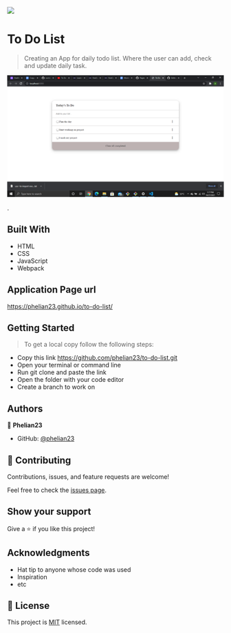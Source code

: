 ![](https://img.shields.io/badge/Microverse-blueviolet)

# To Do List

> Creating an App for daily todo list. Where the user can add, check and update daily task.

![screenshot](./src/2021-10-27.png)

.

## Built With

- HTML
- CSS
- JavaScript
- Webpack

## Application Page url

https://phelian23.github.io/to-do-list/


## Getting Started

> To get a local copy follow the following steps:

- Copy this link https://github.com/phelian23/to-do-list.git
- Open your terminal or command line
- Run git clone and paste the link
- Open the folder with your code editor
- Create a branch to work on

## Authors

👤 **Phelian23**

- GitHub: [@phelian23](https://github.com/phelian23)

## 🤝 Contributing

Contributions, issues, and feature requests are welcome!

Feel free to check the [issues page](../../issues/).

## Show your support

Give a ⭐️ if you like this project!

## Acknowledgments

- Hat tip to anyone whose code was used
- Inspiration
- etc

## 📝 License

This project is [MIT](./MIT.md) licensed.
